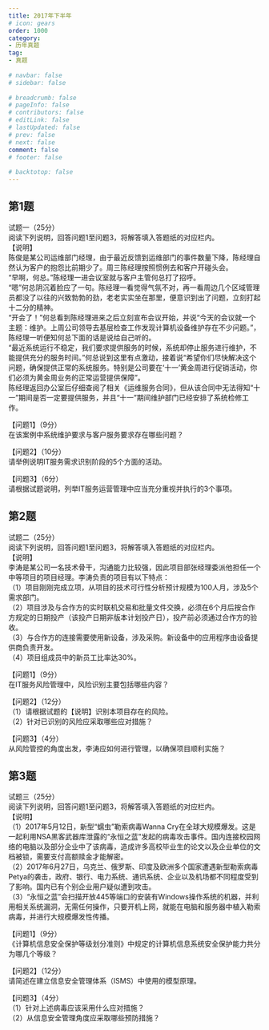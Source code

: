 ```yaml
---  
title: 2017年下半年  
# icon: gears  
order: 1000  
category:  
- 历年真题  
tag:  
- 真题  
  
# navbar: false  
# sidebar: false  
  
# breadcrumb: false  
# pageInfo: false  
# contributors: false  
# editLink: false  
# lastUpdated: false  
# prev: false  
# next: false  
comment: false  
# footer: false  
  
# backtotop: false  
---  
```

## 第1题 ##

试题一（25分）  
阅读下列说明，回答问题1至问题3，将解答填入答题纸的对应栏内。  
【说明】  
陈俊是某公司运维部门经理，由于最近反馈到运维部门的事件数量下降，陈经理自然认为客户的抱怨比前期少了。周三陈经理按照惯例去和客户开碰头会。  
“早啊，何总。”陈经理一进会议室就与客户主管何总打了招呼。  
“嗯”何总阴沉着脸应了一句。陈经理一看觉得气氛不对，再一看周边几个区域管理员都没了以往的兴致勃勃的劲，老老实实坐在那里，便意识到出了问题，立刻打起十二分的精神。  
“开会了！”何总看到陈经理进来之后立刻宣布会议开始，并说“今天的会议就一个主题：维护。上周公司领导去基层检查工作发现计算机设备维护存在不少问题。”，陈经理一听便知何总下面的话是说给自己听的。  
“最近系统运行不稳定，我们要求提供服务的时候，系统却停止服务进行维护，不能提供充分的服务时间。”何总说到这里有点激动，接着说“希望你们尽快解决这个问题，确保提供正常的系统服务。特别是公司要在‘十一’黄金周进行促销活动，你们必须为黄金周业务的正常运营提供保障”。  
陈经理返回办公室后仔细查阅了相关《运维服务合同》，但从该合同中无法得知“十一”期间是否一定要提供服务，并且“十一”期间维护部门已经安排了系统检修工作。  
  
【问题1】（9分）  
在该案例中系统维护要求与客户服务要求存在哪些问题？  
  
【问题2】（10分）  
请举例说明IT服务需求识别阶段的5个方面的活动。  
  
【问题3】（6分）  
请根据试题说明，列举IT服务运营管理中应当充分重视并执行的3个事项。  


## 第2题 ##

试题二（25分）  
阅读下列说明，回答问题1至问题3，将解答填入答题纸的对应栏内。  
【说明】  
李涛是某公司一名技术骨干，沟通能力比较强，因此项目部张经理委派他担任一个中等项目的项目经理。李涛负责的项目有以下特点：  
（1）项目刚刚完成立项，从项目的技术可行性分析预计规模为100人月，涉及5个需求部门。  
（2）项目涉及与合作方的实时联机交易和批量文件交换，必须在6个月后按合作方规定的日期投产（该投产日期非版本计划投产日），投产前必须通过合作方的验收。  
（3）与合作方的连接需要使用新设备，涉及采购。新设备中的应用程序由设备提供商负责开发。  
（4）项目组成员中的新员工比率达30%。  
  
【问题1】（9分）  
在IT服务风险管理中，风险识别主要包括哪些内容？  
  
【问题2】（12分）  
（1）请根据试题的【说明】识别本项目存在的风险。  
（2）针对已识别的风险应采取哪些应对措施？  
  
【问题3】（4分）  
从风险管控的角度出发，李涛应如何进行管理，以确保项目顺利实施？  


## 第3题 ##

试题三（25分）  
阅读下列说明，回答问题1至问题3，将解答填入答题纸的对应栏内。  
【说明】  
（1）2017年5月12日，新型“蠕虫”勒索病毒Wanna Cry在全球大规模爆发。这是一起利用NSA黑客武器库泄露的“永恒之蓝”发起的病毒攻击事件。国内连接校园网络的电脑以及部分企业中了该病毒，造成许多高校毕业生的论文以及企业单位的文档被锁，需要支付高额赎金才能解密。  
（2）2017年6月27日，乌克兰、俄罗斯、印度及欧洲多个国家遭遇新型勒索病毒Petya的袭击，政府、银行、电力系统、通讯系统、企业以及机场都不同程度受到了影响。国内已有个别企业用户疑似遭到攻击。  
（3）“永恒之蓝”会扫描开放445等端口的安装有Windows操作系统的机器，并利用相关系统漏洞，无需任何操作，只要开机上网，就能在电脑和服务器中植入勒索病毒，并进行大规模爆发性传播。  
  
【问题1】（9分）  
《计算机信息安全保护等级划分准则》中规定的计算机信息系统安全保护能力共分为哪几个等级？  
  
【问题2】（12分）  
请简述在建立信息安全管理体系（ISMS）中使用的模型原理。  
  
【问题3】（4分）  
（1）针对上述病毒应该采用什么应对措施？  
（2）从信息安全管理角度应采取哪些预防措施？  

